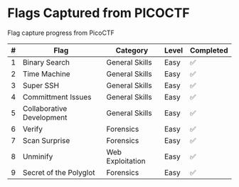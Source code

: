 # Flags Captured from PICOCTF

Flag capture progress from PicoCTF


| # | Flag | Category | Level | Completed |
|-----|-----|----| --- | --|
1 |Binary Search | General Skills | Easy | ✅
2| Time Machine | General Skills | Easy | ✅
3| Super SSH | General Skills | Easy | ✅
4| Committment Issues | General Skills | Easy | ✅
5| Collaborative Development | General Skills | Easy | ✅
6| Verify | Forensics | Easy | ✅
7| Scan Surprise | Forensics | Easy |  ✅
8| Unminify |Web Exploitation | Easy |  ✅
9| Secret of the Polyglot | Forensics | Easy | ✅
